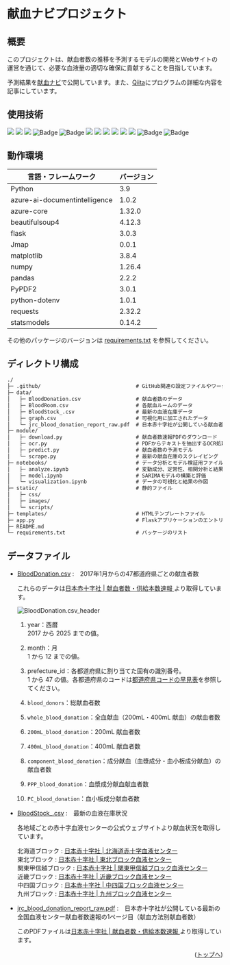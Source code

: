 <div id="top"></div>

# 献血ナビプロジェクト

## 概要

このプロジェクトは、献血者数の推移を予測するモデルの開発とWebサイトの運営を通じて、必要な血液量の適切な確保に貢献することを目指しています。

予測結果を[献血ナビ](https://kenketsu-navi-bvf7hwdne8gyaqav.japaneast-01.azurewebsites.net/)で公開しています。また、[Qiita](https://qiita.com/5522079/items/8a6b0ceac8d81f053ca1)にプログラムの詳細な内容を記事にしています。<br>

## 使用技術
<p style="display: inline">
    <img src="https://img.shields.io/badge/-Python-F9DC3E.svg?logo=python&style=flat">
    <img src="https://img.shields.io/badge/-Jupyter-FFFFFF.svg?logo=jupyter&style=popout">
    <img src="https://img.shields.io/badge/-sklearn-F37626.svg?logo=&style=popout">
    <img src="https://img.shields.io/badge/pandas-005d8b?style=flat&logo=pandas&logoColor=fffefe" alt="Badge">
    <img src="https://img.shields.io/badge/NumPy-1e89c0?style=flat&logo=numpy&logoColor=fffefe" alt="Badge">
    <img src="https://img.shields.io/badge/-Javascript-F7DF1E.svg?logo=javascript&style=popout">
    <img src="https://img.shields.io/badge/-Jquery-0769AD.svg?logo=jquery&style=popout">
    <img src="https://img.shields.io/badge/-HTML5-333.svg?logo=html5&style=flat">
    <img src="https://img.shields.io/badge/-CSS3-1572B6.svg?logo=css3&style=flat">
    <img src="https://img.shields.io/badge/-Github%20Actions-181717.svg?logo=github&style=popout">
    <img src="https://img.shields.io/badge/-Azure-2560E0.svg?logo=azure-pipelines&style=popout">
    <img src="https://img.shields.io/badge/Azure%20Web%20App-blue?style=flat" alt="Badge">
    <img src="https://img.shields.io/badge/Azure%20Document%20Intelligence-4fc08d?style=flat" alt="Badge">
</p>

## 動作環境
| 言語・フレームワーク  | バージョン |
| --------------------- | ---------- |
| Python                | 3.9        |
| azure-ai-documentintelligence | 1.0.2        |
| azure-core            | 1.32.0     |
| beautifulsoup4        | 4.12.3     |
| flask                 | 3.0.3      |
| Jmap                  | 0.0.1      |
| matplotlib            | 3.8.4      |
| numpy                 | 1.26.4     |
| pandas                | 2.2.2      |
| PyPDF2                | 3.0.1      |
| python-dotenv         | 1.0.1      |
| requests              | 2.32.2     |
| statsmodels           | 0.14.2     |

その他のパッケージのバージョンは [requirements.txt](./requirements.txt) を参照してください。

## ディレクトリ構成
```txt
./
├─ .github/                               # GitHub関連の設定ファイルやワークフロー
├─ data/                    
│   ├─ BloodDonation.csv                  # 献血者数のデータ
│   ├─ BloodRoom.csv                      # 各献血ルームのデータ
│   ├─ BloodStock_.csv                    # 最新の血液在庫データ
│   ├─ graph.csv                          # 可視化用に加工されたデータ
│   └─ jrc_blood_donation_report_raw.pdf  # 日本赤十字社が公開している献血者数速報のPDF（生データ）
├─ module/
│   ├─ download.py                        # 献血者数速報PDFのダウンロード
│   ├─ ocr.py                             # PDFからテキストを抽出するOCR処理           
│   ├─ predict.py                         # 献血者数の予測モデル
│   └─ scrape.py                          # 最新の献血在庫のスクレイピング
├─ notebooks/                             # データ分析とモデル検証用ファイル
│   ├─ analyze.ipynb                      # 変動成分、定常性、相関分析と結果の作図
│   ├─ model.ipynb                        # SARIMAモデルの構築と評価
│   └─ visualization.ipynb                # データの可視化と結果の作図
├─ static/                                # 静的ファイル
│   ├─ css/                 
│   ├─ images/              
│   └─ scripts/            
├─ templates/                             # HTMLテンプレートファイル
├─ app.py                                 # Flaskアプリケーションのエントリーポイント
├─ README.md                
└─ requirements.txt                       # パッケージのリスト
```

## データファイル
- [BloodDonation.csv](./data/BloodDonation.csv) :　2017年1月からの47都道府県ごとの献血者数

    これらのデータは[日本赤十字社 | 献血者数・供給本数速報
](https://www.jrc.or.jp/donation/blood/data/)より取得しています。

    ![BloodDonation.csv_header](https://github.com/user-attachments/assets/980fdd2a-f60d-4f1b-81c7-ff6d273791a0)

  1. year：西暦<br>
    2017 から 2025 までの値。

  2. month：月<br>
    1 から 12 までの値。

  3. prefecture_id：各都道府県に割り当てた固有の識別番号。<br>
    1 から 47 の値。各都道府県のコードは[都道府県コードの早見表](https://tundra-bugle-bc4.notion.site/2f462cc8750948878dbfe143640f33ab?pvs=4)を参照してください。

  4. `blood_donors`：総献血者数

  5. `whole_blood_donation`：全血献血（200mL・400mL 献血）の献血者数<br>

  6. `200mL_blood_donation`：200mL 献血者数

  7. `400mL_blood_donation`：400mL 献血者数

  8. `component_blood_donation`：成分献血（血漿成分・血小板成分献血）の献血者数<br>

  9. `PPP_blood_donation`：血漿成分献血献血者数

  10. `PC_blood_donation`：血小板成分献血者数

- [BloodStock_.csv](./data/) :　最新の血液在庫状況

    各地域ごとの赤十字血液センターの公式ウェブサイトより献血状況を取得しています。

    北海道ブロック : [日本赤十字社 | 北海道赤十字血液センター](https://www.bs.jrc.or.jp/hkd/hokkaido/index.html)<br>
    東北ブロック : [日本赤十字社 | 東北ブロック血液センター](https://www.bs.jrc.or.jp/th/bbc/index.html)<br>
    関東甲信越ブロック : [日本赤十字社 | 関東甲信越ブロック血液センター](https://www.bs.jrc.or.jp/ktks/bbc/index.html)<br>
    近畿ブロック : [日本赤十字社 | 近畿ブロック血液センター](https://www.bs.jrc.or.jp/kk/bbc/index.html)<br>
    中四国ブロック : [日本赤十字社 | 中四国ブロック血液センター](https://www.bs.jrc.or.jp/csk/bbc/index.html)<br>
    九州ブロック : [日本赤十字社 | 九州ブロック血液センター](https://www.bs.jrc.or.jp/bc9/bbc/index.html)<br>

- [jrc_blood_donation_report_raw.pdf](./data/jrc_blood_donation_report_raw.pdf) :　日本赤十字社が公開している最新の全国血液センター献血者数速報の1ページ目（献血方法別献血者数）

    このPDFファイルは[日本赤十字社 | 献血者数・供給本数速報
](https://www.jrc.or.jp/donation/blood/data/)より取得しています。


<p align="right">(<a href="#top">トップへ</a>)</p>